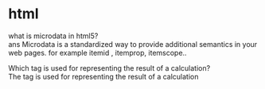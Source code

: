 # html

what is microdata in html5? <br>
ans Microdata is a standardized way to provide additional semantics in your web pages. for example itemid , itemprop, itemscope.. <br>

Which tag is used for representing the result of a calculation? <br>
The <output> tag is used for representing the result of a calculation




